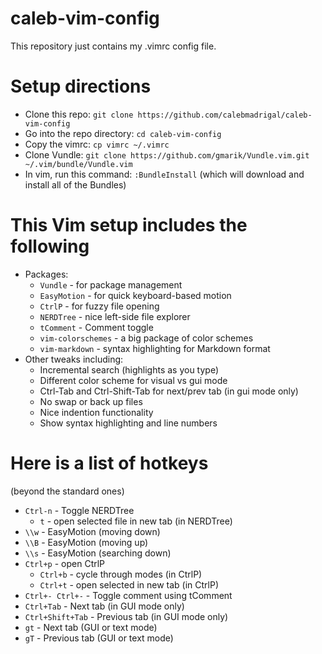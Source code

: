 caleb-vim-config
================

This repository just contains my .vimrc config file.

# Setup directions

* Clone this repo: `git clone https://github.com/calebmadrigal/caleb-vim-config`
* Go into the repo directory: `cd caleb-vim-config`
* Copy the vimrc: `cp vimrc ~/.vimrc`
* Clone Vundle: `git clone https://github.com/gmarik/Vundle.vim.git ~/.vim/bundle/Vundle.vim`
* In vim, run this command: `:BundleInstall` (which will download and install all of the Bundles)

# This Vim setup includes the following

* Packages:
    * `Vundle` - for package management
    * `EasyMotion` - for quick keyboard-based motion
    * `CtrlP` - for fuzzy file opening
    * `NERDTree` - nice left-side file explorer
    * `tComment` - Comment toggle
    * `vim-colorschemes` - a big package of color schemes
    * `vim-markdown` - syntax highlighting for Markdown format
* Other tweaks including:
    - Incremental search (highlights as you type)
    - Different color scheme for visual vs gui mode
    - Ctrl-Tab and Ctrl-Shift-Tab for next/prev tab (in gui mode only)
    - No swap or back up files
    - Nice indention functionality
    - Show syntax highlighting and line numbers

# Here is a list of hotkeys

(beyond the standard ones)

* `Ctrl-n` - Toggle NERDTree
   - `t` - open selected file in new tab (in NERDTree)
* `\\w` - EasyMotion (moving down)
* `\\B` - EasyMotion (moving up)
* `\\s` - EasyMotion (searching down)
* `Ctrl+p` - open CtrlP
   - `Ctrl+b` - cycle through modes (in CtrlP)
   - `Ctrl+t` - open selected in new tab (in CtrlP)
* `Ctrl+- Ctrl+-` - Toggle comment using tComment
* `Ctrl+Tab` - Next tab (in GUI mode only)
* `Ctrl+Shift+Tab` - Previous tab (in GUI mode only)
* `gt` - Next tab (GUI or text mode)
* `gT` - Previous tab (GUI or text mode)

